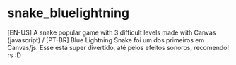 # snake_bluelightning
 [EN-US] A snake popular game with 3 difficult levels made with Canvas (javascript) / [PT-BR] Blue Lightning Snake foi um dos primeiros em Canvas/js. Esse está super divertido, até pelos efeitos sonoros, recomendo! rs :D
